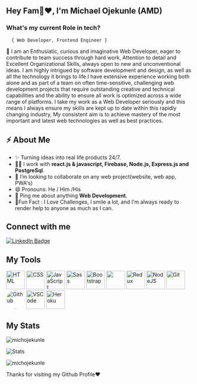 ### <h2>Hey Fam👋❤️, I'm Michael Ojekunle <span>(AMD)</span></h2>

### **What's my current Role in tech?**</h2> 
      { Web Developer, Frontend Engineer }
<p>
🦾 I am an Enthusiatic, curious and imaginative Web Developer, eager to contribute to team success through hard work, Attention to detail and Excellent Organizational Skills, always open to new and unconventional ideas. I am highly intrigued by software development and design, as well as all the technology it brings to life.I have extensive experience working both alone and as part of a team on often time-sensitive, challenging web development projects that require outstanding creative and technical capabilities and the ability to ensure all work is optimized across a wide range of platforms. I take my work as a Web Developer seriously and this means I always ensure my skills are kept up to date within this rapidly changing industry, My consistent aim is to achieve mastery of the most important and latest web technologies as well as best practices.
</p>


<h2>⚡️ About Me</h2>

<ul>
 <!--  <li>
 I am a positive, enthusiastic and competent Web Developer who, over the years, has built up a diverse range of skills, qualities and attributes that guarantee I will perform highly in this role. . If you hire me as your Web Developer, I assure you I will fit into your team quickly, I will always put the commercial needs of your business at the forefront of everything I do, and the work I carry out will be consistent to a first-class standard.</li>-->
  <li>✨ Turning ideas into real life products 24/7. </li>
  <li>👨‍💻 I work with <strong>react.js & javascript, Firebase, Node.js, Express.js and PostgreSql</strong>.</li>
  <li>👯 I’m looking to collaborate on any web project(website, web app, PWA's)</li>
  <li>😄 Pronouns: He / Him /His</li>
  <li>💬 Ping me about anything <strong>Web Development</strong>.</li>
  <li>🎉Fun Fact : I Love Challenges, I smile a lot, and I'm always ready to render help to anyone as much as I can.</li>
</ul>

<h2>Connect with me</h3>
<p><a href="https://www.linkedin.com/in/michael-ojekunle-651a8a232/"><img src="https://img.shields.io/badge/-michael%20ojekunle%20-blue?style=plastic&amp;labelColor=blue&amp;logo=LinkedIn&amp;link=www.linkedin.com/in/adeoluwa-agbakosi-687023219" alt="LinkedIn Badge"></a></p>

<h2> My Tools </h2>
<p align="left">
    <img src="https://cdn.jsdelivr.net/gh/devicons/devicon/icons/html5/html5-original.svg" alt="HTML" height="50" width="50" />
  <img src="https://cdn.jsdelivr.net/gh/devicons/devicon/icons/css3/css3-original.svg" alt="CSS" height="50" width="50"/>
  <img src="https://cdn.jsdelivr.net/gh/devicons/devicon/icons/javascript/javascript-original.svg" alt="JavaScript" height="50" width="50"/>
<!--    <img src="https://cdn.jsdelivr.net/gh/devicons/devicon/icons/typescript/typescript-original.svg" alt="TypeScript" height="40" width="40"/> -->
   <img src="https://cdn.jsdelivr.net/gh/devicons/devicon/icons/sass/sass-original.svg" alt="Sass" height="50" width="50"/>
  <img src="https://cdn.jsdelivr.net/gh/devicons/devicon/icons/bootstrap/bootstrap-original.svg" alt="Bootstrap" height="50" width="50"/>
  <!--<img src="https://cdn.jsdelivr.net/gh/devicons/devicon/icons/bulma/bulma-original.svg" alt="Bulma" height="50" width="50"/>-->
  <img src="https://cdn.jsdelivr.net/gh/devicons/devicon/icons/react/react-original.svg" ait="React" height="50" width="50" />
   <img src="https://cdn.jsdelivr.net/gh/devicons/devicon/icons/redux/redux-original.svg" alt="Redux" height="50" width="50"/>
   <!-- <img src="https://cdn.jsdelivr.net/gh/devicons/devicon/icons/nextjs/nextjs-original.svg" alt="NextJS" height="50" width="50"/> -->
    <img src="https://cdn.jsdelivr.net/gh/devicons/devicon/icons/nodejs/nodejs-original.svg" alt="NodeJS" height="50" width="50"/>
  <img src="https://cdn.jsdelivr.net/gh/devicons/devicon/icons/git/git-original.svg" alt="Git" height="50" width="50"/>
  <img style="background-color: #fff; border-radius: 50%;" src="https://cdn.jsdelivr.net/gh/devicons/devicon/icons/github/github-original.svg" alt="Github" height="50" width="50"/>
  <img src="https://cdn.jsdelivr.net/gh/devicons/devicon/icons/vscode/vscode-original.svg" alt="VSCode" height="50" width="50"/>
  <img src="https://cdn.jsdelivr.net/gh/devicons/devicon/icons/heroku/heroku-original.svg" alt="Heroku" height="50" width="50"/>        
</p>

<h2> My Stats </h2>
<p><img align="center" src="https://github-readme-streak-stats.herokuapp.com/?user=michojekunle&" alt="michojekunle" /></p>

<p><img src="https://github-readme-stats.vercel.app/api?username=michojekunle&show_icons=true&hide_border=true" alt="Stats" /></p>

 <p><img src="https://github-readme-stats.vercel.app/api/top-langs?username=michojekunle&show_icons=true&locale=en&layout=compact" alt="michojekunle" /></p> 

<p> Thanks for visiting my Github Profile❤️ </p>
